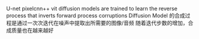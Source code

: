 U-net
pixelcnn++
 vit
 diffusion models are trained to learn the reverse process that inverts forward process corruptions 
Diffusion Model 的合成过程是通过一次次迭代在噪声中提取出所需要的图像/音频 随着迭代步数的增加，合成质量也在越来越好